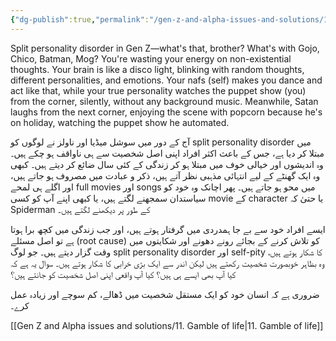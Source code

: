 ```yaml
---
{"dg-publish":true,"permalink":"/gen-z-and-alpha-issues-and-solutions/10-split-personality-disorder-in-gen-z-alpha/","dgPassFrontmatter":true,"noteIcon":"","created":"2025-05-09T22:26:33.874+05:00","updated":"2025-05-09T23:30:26.629+05:00"}
---
```


Split personality disorder in Gen Z—what's that, brother? What's with Gojo, Chico, Batman, Mog? You're wasting your energy on non-existential thoughts. Your brain is like a disco light, blinking with random thoughts, different personalities, and emotions. Your nafs (self) makes you dance and act like that, while your true personality watches the puppet show (you) from the corner, silently, without any background music. Meanwhile, Satan laughs from the next corner, enjoying the scene with popcorn because he's on holiday, watching the puppet show he automated.


آج کے دور میں سوشل میڈیا اور ناولز نے لوگوں کو split personality disorder میں مبتلا کر دیا ہے، جس کے باعث اکثر افراد اپنی اصل شخصیت سے ہی ناواقف ہو چکے ہیں۔ وہ اندیشوں اور خیالی خوف میں مبتلا ہو کر زندگی کے کئی سال ضائع کر دیتے ہیں۔ کبھی وہ ایک گھنٹے کے لیے انتہائی مذہبی نظر آتے ہیں، ذکر و عبادت میں مصروف ہو جاتے ہیں، اور اگلے ہی لمحے full movies اور songs میں محو ہو جاتے ہیں۔ پھر اچانک وہ خود کو سیاستدان سمجھنے لگتے ہیں، یا کبھی اپنے آپ کو کسی movie کے character یا حتیٰ کہ Spiderman کے طور پر دیکھنے لگتے ہیں۔

  

ایسے افراد خود سے بے جا ہمدردی میں گرفتار ہوتے ہیں، اور جب زندگی میں کچھ برا ہوتا ہے تو اصل مسئلے (root cause) کو تلاش کرنے کے بجائے رونے دھونے اور شکایتوں میں وقت گزار دیتے ہیں۔ جو لوگ split personality disorder اور self-pity کا شکار ہوتے ہیں، وہ بظاہر خوبصورت شخصیت رکھتے ہیں لیکن اندر سے ایک بڑی خرابی کا شکار ہوتے ہیں۔ سوال یہ ہے کہ کیا آپ بھی ایسے ہی ہیں؟ کیا آپ واقعی اپنی اصل شخصیت کو جانتے ہیں؟

  

ضروری ہے کہ انسان خود کو ایک مستقل شخصیت میں ڈھالے، کم سوچے اور زیادہ عمل کرے۔

[[Gen Z and Alpha issues and solutions/11. Gamble of life\|11. Gamble of life]]
